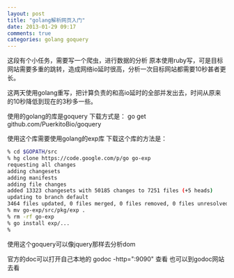 ```yaml
---
layout: post
title: "golang解析网页入门"
date: 2013-01-29 09:17
comments: true
categories: golang goquery 
---
```


这段有个小任务，需要写一个爬虫，进行数据的分析
原本使用ruby写，可是目标网站需要多重的跳转，造成网络io延时很高，分析一次目标网站都需要10秒甚者更长。

这两天使用golang重写，把计算负责的和高io延时的全部并发出去，时间从原来的10秒降低到现在的3秒多一些。

使用的golang的库是goquery
下载方式是：
go get github.com/PuerkitoBio/goquery

使用这个库需要使用golang的exp库
下载这个库的方法是：
```bash
% cd $GOPATH/src
% hg clone https://code.google.com/p/go go-exp
requesting all changes
adding changesets
adding manifests
adding file changes
added 13323 changesets with 50185 changes to 7251 files (+5 heads)
updating to branch default
3464 files updated, 0 files merged, 0 files removed, 0 files unresolved
% mv go-exp/src/pkg/exp .
% rm -rf go-exp
% go install exp/...
%
```

使用这个goquery可以像jquery那样去分析dom

官方的doc可以打开自己本地的
godoc -http=":9090"
查看
也可以到godoc网站去看

